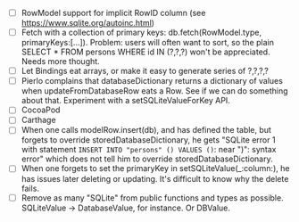 - [ ] RowModel support for implicit RowID column (see https://www.sqlite.org/autoinc.html)
- [ ] Fetch with a collection of primary keys: db.fetch(RowModel.type, primaryKeys:[...]). Problem: users will often want to sort, so the plain SELECT * FROM persons WHERE id IN (?,?,?) won't be appreciated. Needs more thought.
- [ ] Let Bindings eat arrays, or make it easy to generate series of ?,?,?,?
- [ ] Pierlo complains that databaseDictionary returns a dictionary of values when updateFromDatabaseRow eats a Row. See if we can do something about that. Experiment with a setSQLiteValueForKey API.
- [ ] CocoaPod
- [ ] Carthage
- [ ] When one calls modelRow.insert(db), and has defined the table, but forgets to override storedDatabaseDictionary, he gets "SQLite error 1 with statement `INSERT INTO "persons" () VALUES ()`: near ")": syntax error" which does not tell him to override storedDatabaseDictionary.
- [ ] When one forgets to set the primaryKey in setSQLiteValue(_:column:), he has issues later deleting or updating. It's difficult to know why the delete fails.
- [ ] Remove as many "SQLite" from public functions and types as possible. SQLiteValue -> DatabaseValue, for instance. Or DBValue.